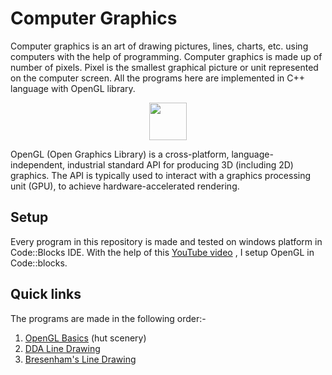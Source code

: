 # Computer Graphics 
Computer graphics is an art of drawing pictures, lines, charts, etc. using computers with the help of programming.
Computer graphics is made up of number of pixels. Pixel is the smallest graphical picture or unit represented on the computer screen.
All the programs here are implemented in C++ language with OpenGL library.


<p align="center">
  <img src="https://www.opengl.org/img/opengl_logo.png" height=60>
</p>

OpenGL (Open Graphics Library) is a cross-platform, language-independent, industrial standard API for producing 3D (including 2D) graphics. 
The API is typically used to interact with a graphics processing unit (GPU), to achieve hardware-accelerated rendering.
## Setup
Every program in this repository is made and tested on windows platform in Code::Blocks IDE. With the help of this [YouTube video](https://www.youtube.com/watch?v=RtE0KdAeF9w)
, I setup OpenGL in Code::blocks.
   
## Quick links
The programs are made in the following order:-
1. [OpenGL Basics](https://github.com/aroraishan464/Computer-Graphics/tree/master/hut%20scenery) (hut scenery)
2. [DDA Line Drawing](https://github.com/aroraishan464/Computer-Graphics/tree/master/DDA%20line%20drawing)
3. [Bresenham's Line Drawing](https://github.com/aroraishan464/Computer-Graphics/tree/master/Bresenham's%20line%20drawing)
